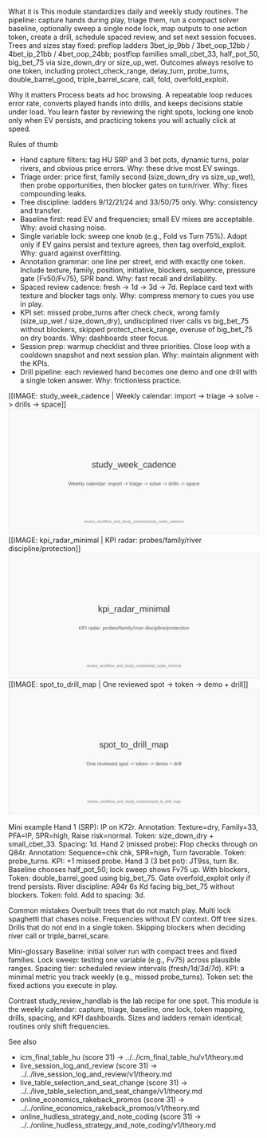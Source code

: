 What it is
This module standardizes daily and weekly study routines. The pipeline: capture hands during play, triage them, run a compact solver baseline, optionally sweep a single node lock, map outputs to one action token, create a drill, schedule spaced review, and set next session focuses. Trees and sizes stay fixed: preflop ladders 3bet_ip_9bb / 3bet_oop_12bb / 4bet_ip_21bb / 4bet_oop_24bb; postflop families small_cbet_33, half_pot_50, big_bet_75 via size_down_dry or size_up_wet. Outcomes always resolve to one token, including protect_check_range, delay_turn, probe_turns, double_barrel_good, triple_barrel_scare, call, fold, overfold_exploit.

Why it matters
Process beats ad hoc browsing. A repeatable loop reduces error rate, converts played hands into drills, and keeps decisions stable under load. You learn faster by reviewing the right spots, locking one knob only when EV persists, and practicing tokens you will actually click at speed.

Rules of thumb

* Hand capture filters: tag HU SRP and 3 bet pots, dynamic turns, polar rivers, and obvious price errors. Why: these drive most EV swings.
* Triage order: price first, family second (size_down_dry vs size_up_wet), then probe opportunities, then blocker gates on turn/river. Why: fixes compounding leaks.
* Tree discipline: ladders 9/12/21/24 and 33/50/75 only. Why: consistency and transfer.
* Baseline first: read EV and frequencies; small EV mixes are acceptable. Why: avoid chasing noise.
* Single variable lock: sweep one knob (e.g., Fold vs Turn 75%). Adopt only if EV gains persist and texture agrees, then tag overfold_exploit. Why: guard against overfitting.
* Annotation grammar: one line per street, end with exactly one token. Include texture, family, position, initiative, blockers, sequence, pressure gate (Fv50/Fv75), SPR band. Why: fast recall and drillability.
* Spaced review cadence: fresh -> 1d -> 3d -> 7d. Replace card text with texture and blocker tags only. Why: compress memory to cues you use in play.
* KPI set: missed probe_turns after check check, wrong family (size_up_wet / size_down_dry), undisciplined river calls vs big_bet_75 without blockers, skipped protect_check_range, overuse of big_bet_75 on dry boards. Why: dashboards steer focus.
* Session prep: warmup checklist and three priorities. Close loop with a cooldown snapshot and next session plan. Why: maintain alignment with the KPIs.
* Drill pipeline: each reviewed hand becomes one demo and one drill with a single token answer. Why: frictionless practice.

[[IMAGE: study_week_cadence | Weekly calendar: import -> triage -> solve -> drills -> space]]
![Weekly calendar: import -> triage -> solve -> drills -> space](images/study_week_cadence.svg)
[[IMAGE: kpi_radar_minimal | KPI radar: probes/family/river discipline/protection]]
![KPI radar: probes/family/river discipline/protection](images/kpi_radar_minimal.svg)
[[IMAGE: spot_to_drill_map | One reviewed spot -> token -> demo + drill]]
![One reviewed spot -> token -> demo + drill](images/spot_to_drill_map.svg)

Mini example
Hand 1 (SRP): IP on K72r. Annotation: Texture=dry, Family=33, PFA=IP, SPR=high, Raise risk=normal. Token: size_down_dry + small_cbet_33. Spacing: 1d.
Hand 2 (missed probe): Flop checks through on Q84r. Annotation: Sequence=chk chk, SPR=high, Turn favorable. Token: probe_turns. KPI: +1 missed probe.
Hand 3 (3 bet pot): JT9ss, turn 8x. Baseline chooses half_pot_50; lock sweep shows Fv75 up. With blockers, Token: double_barrel_good using big_bet_75. Gate overfold_exploit only if trend persists.
River discipline: A94r 6s Kd facing big_bet_75 without blockers. Token: fold. Add to spacing: 3d.

Common mistakes
Overbuilt trees that do not match play. Multi lock spaghetti that chases noise. Frequencies without EV context. Off tree sizes. Drills that do not end in a single token. Skipping blockers when deciding river call or triple_barrel_scare.

Mini-glossary
Baseline: initial solver run with compact trees and fixed families.
Lock sweep: testing one variable (e.g., Fv75) across plausible ranges.
Spacing tier: scheduled review intervals (fresh/1d/3d/7d).
KPI: a minimal metric you track weekly (e.g., missed probe_turns).
Token set: the fixed actions you execute in play.

Contrast
study_review_handlab is the lab recipe for one spot. This module is the weekly calendar: capture, triage, baseline, one lock, token mapping, drills, spacing, and KPI dashboards. Sizes and ladders remain identical; routines only shift frequencies.

See also
- icm_final_table_hu (score 31) -> ../../icm_final_table_hu/v1/theory.md
- live_session_log_and_review (score 31) -> ../../live_session_log_and_review/v1/theory.md
- live_table_selection_and_seat_change (score 31) -> ../../live_table_selection_and_seat_change/v1/theory.md
- online_economics_rakeback_promos (score 31) -> ../../online_economics_rakeback_promos/v1/theory.md
- online_hudless_strategy_and_note_coding (score 31) -> ../../online_hudless_strategy_and_note_coding/v1/theory.md